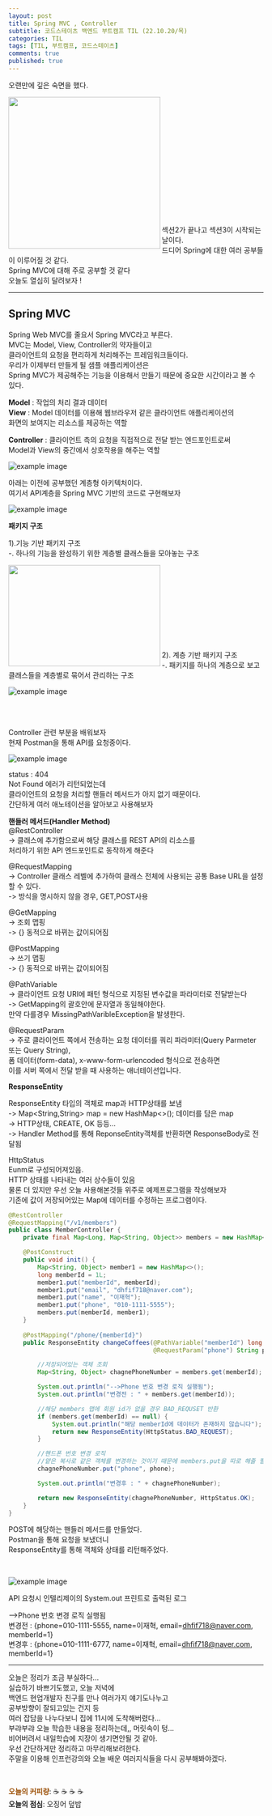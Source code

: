 ```yaml
---
layout: post
title: Spring MVC , Controller
subtitle: 코드스테이츠 백엔드 부트캠프 TIL (22.10.20/목)
categories: TIL
tags: [TIL, 부트캠프, 코드스테이츠]
comments: true
published: true
---
```


오랜만에 깊은 숙면을 했다.  

<img src="https://ifh.cc/g/j3W1OJ.jpg" align="left" width="300px" height="300px">
<br/><br/><br/><br/><br/><br/><br/><br/><br/><br/><br/><br/><br/><br/>

섹션2가 끝나고 섹션3이 시작되는 날이다.  
드디어 Spring에 대한 여러 공부들이 이루어질 것 같다.  
Spring MVC에 대해 주로 공부할 것 같다  
오늘도 열심히 달려보자 !

---

## **Spring MVC**

Spring Web MVC를 줄요서 Spring MVC라고 부른다.  
MVC는 Model, View, Controller의 약자들이고  
클라이언트의 요청을 편리하게 처리해주는 프레임워크들이다.  
우리가 이제부터 만들게 될 샘플 애플리케이션은  
Spring MVC가 제공해주는 기능을 이용해서 만들기 때문에 중요한 시간이라고 볼 수 있다.

**Model** : 작업의 처리 결과 데이터  
**View** : Model 데이터를 이용해 웹브라우저 같은 클라이언트 애플리케이션의  
화면의 보여지는 리소스를 제공하는 역할

**Controller** : 클라이언트 측의 요청을 직접적으로 전달 받는 엔드포인트로써  
Model과 View의 중간에서 상호작용을 해주는 역할

![example image](https://ifh.cc/g/z1godo.jpg)

아래는 이전에 공부했던 계층형 아키텍처이다.  
여기서 API계층을 Spring MVC 기반의 코드로 구현해보자

![example image](https://ifh.cc/g/WcnZXw.jpg)

**패키지 구조**

1).기능 기반 패키지 구조  
   -. 하나의 기능을 완성하기 위한 계층별 클래스들을 모아놓는 구조

<img src="https://ifh.cc/g/fvyThO.png" align="left" width="300px" height="200px">
<br/><br/><br/><br/><br/><br/><br/><br/><br/>

2). 계층 기반 패키지 구조  
   -. 패키지를 하나의 계층으로 보고 클래스들을 계층별로 묶어서 관리하는 구조

![example image](https://ifh.cc/g/HXg2bo.png)

<br/><br/>

Controller 관련 부분을 배워보자  
현재 Postman을 통해 API를 요청중이다.

![example image](https://ifh.cc/g/X2Ql9J.jpg)

status : 404  
Not Found 에러가 리턴되었는데  
클라이언트의 요청을 처리할 핸들러 메서드가 아지 없기 때문이다.  
간단하게 여러 애노테이션을 알아보고 사용해보자

**핸들러 메서드(Handler Method)**  
@RestController  
-> 클래스에 추가함으로써 해당 클래스를 REST API의 리소스를   
처리하기 위한 API 엔드포인트로 동작하게 해준다

@RequestMapping  
-> Controller 클래스 레벨에 추가하여 클래스 전체에 사용되는 공통 Base URL을 설정할 수 있다.  
-> 방식을 명시하지 않을 경우, GET,POST사용

@GetMapping  
-> 조회 맵핑  
-> {} 동적으로 바뀌는 값이되어짐

@PostMapping  
-> 쓰기 맵핑  
-> {} 동적으로 바뀌는 값이되어짐

@PathVariable  
-> 클라이언트 요청 URI에 패턴 형식으로 지정된 변수값을 파라미터로 전달받는다  
-> GetMapping의 괄호안에 문자열과 동일해야한다.  
만약 다를경우 MissingPathVaribleException을 발생한다.

@RequestParam  
-> 주로 클라이언트 쪽에서 전송하는 요청 데이터를 쿼리 파라미터(Query Parmeter 또는 Query String),   
폼 데이터(form-data), x-www-form-urlencoded 형식으로 전송하면   
이를 서버 쪽에서 전달 받을 때 사용하는 애너테이션입니다.

**ResponseEntity**

ResponseEntity 타입의 객체로 map과 HTTP상태를 보냄  
-> Map<String,String> map = new HashMap<>(); 데이터를 담은 map  
-> HTTP상태, CREATE, OK 등등...  
-> Handler Method를 통해 ReponseEntity객체를 반환하면 ResponseBody로 전달됨

HttpStatus  
Eunm<HttpStatus>로 구성되어져있음.  
HTTP 상태를 나타내는 여러 상수들이 있음  
물론 더 있지만 우선 오늘 사용해본것들 위주로 예제프로그램을 작성해보자  
기존에 값이 저장되어있는 Map에 데이터를 수정하는 프로그램이다.

```java
@RestController
@RequestMapping("/v1/members")
public class MemberController {
    private final Map<Long, Map<String, Object>> members = new HashMap<>();

    @PostConstruct
    public void init() {
        Map<String, Object> member1 = new HashMap<>();
        long memberId = 1L;
        member1.put("memberId", memberId);
        member1.put("email", "dhfif718@naver.com");
        member1.put("name", "이재혁");
        member1.put("phone", "010-1111-5555");
        members.put(memberId, member1);
    }
    
    @PostMapping("/phone/{memberId}")
    public ResponseEntity changeCoffees(@PathVariable("memberId") long memberId,
                                        @RequestParam("phone") String phone) {

        //저장되어있는 객체 조회
        Map<String, Object> chagnePhoneNumber = members.get(memberId);

        System.out.println("-->Phone 번호 변경 로직 실행됨");
        System.out.println("변경전 : " + members.get(memberId));

        //해당 members 맵에 회원 id가 없을 경우 BAD_REQUSET 반환
        if (members.get(memberId) == null) {
            System.out.println("해당 memberId에 데이터가 존재하지 않습니다");
            return new ResponseEntity(HttpStatus.BAD_REQUEST);
        }

        //핸드폰 번호 변경 로직
        //얕은 복사로 같은 객체를 변경하는 것이기 때문에 members.put을 따로 해줄 필요는 없다.
        chagnePhoneNumber.put("phone", phone);

        System.out.println("변경후 : " + chagnePhoneNumber);

        return new ResponseEntity(chagnePhoneNumber, HttpStatus.OK);
    }
}
```

POST에 해당하는 핸들러 메서드를 만들었다.  
Postman을 통해 요청을 보냈더니  
ResponseEntity를 통해 객체와 상태를 리턴해주었다.

<br/>  

![example image](https://ifh.cc/g/GgtVZa.jpg)

API 요청시 인텔리제이의 System.out 프린트로 출력된 로그

-->Phone 번호 변경 로직 실행됨  
변경전 : {phone=010-1111-5555, name=이재혁, email=dhfif718@naver.com, memberId=1}  
변경후 : {phone=010-1111-6777, name=이재혁, email=dhfif718@naver.com, memberId=1}

---

오늘은 정리가 조금 부실하다...  
실습하기 바쁘기도했고, 오늘 저녁에  
백엔드 현업개발자 친구를 만나 여러가지 얘기도나누고  
공부방향이 잘되고있는 건지 등  
여러 잡담을 나누다보니 집에 11시에 도착해버렸다...  
부랴부랴 오늘 학습한 내용을 정리하는데,, 머릿속이 텅...  
비어버려서 내일학습에 지장이 생기면안될 것 같아.  
우선 간단하게만 정리하고 마무리해보려한다.  
주말을 이용해 인프런강의와 오늘 배운 여러지식들을 다시 공부해봐야겠다.  

<br/>  

<span style="color:#994C00">**오늘의 커피량**</span>: ☕️ ☕️ ☕️ ☕️  
**오늘의 점심**: 오징어 덮밥